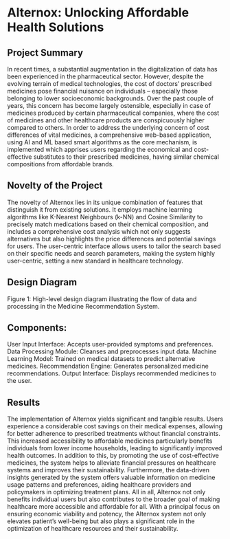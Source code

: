 # Alternox: Unlocking Affordable Health Solutions

## Project Summary
In recent times, a substantial augmentation in the digitalization of data has been experienced in the pharmaceutical sector. However, despite the evolving terrain of medical technologies, the cost of doctors’ prescribed medicines pose financial nuisance on individuals – especially those belonging to lower socioeconomic backgrounds. Over the past couple of years, this concern has become largely ostensible, especially in case of medicines produced by certain pharmaceutical companies, where the cost of medicines and other healthcare products are conspicuously higher compared to others.
In order to address the underlying concern of cost differences of vital medicines, a comprehensive web-based application, using AI and ML based smart algorithms as the core mechanism, is implemented which apprises users regarding the economical and cost-effective substitutes to their prescribed medicines, having similar chemical compositions from affordable brands.

## Novelty of the Project
The novelty of Alternox lies in its unique combination of features that distinguish it from existing solutions. It employs machine learning algorithms like K-Nearest Neighbours (k-NN) and Cosine Similarity to precisely match medications based on their chemical composition, and includes a comprehensive cost analysis which not only suggests alternatives but also highlights the price differences and potential savings for users. The user-centric interface allows users to tailor the search based on their specific needs and search parameters, making the system highly user-centric, setting a new standard in healthcare technology.

## Design Diagram
Figure 1: High-level design diagram illustrating the flow of data and processing in the Medicine Recommendation System.

## Components:
User Input Interface: Accepts user-provided symptoms and preferences.
Data Processing Module: Cleanses and preprocesses input data.
Machine Learning Model: Trained on medical datasets to predict alternative medicines.
Recommendation Engine: Generates personalized medicine recommendations.
Output Interface: Displays recommended medicines to the user.

## Results
The implementation of Alternox yields significant and tangible results. Users experience a considerable cost savings on their medical expenses, allowing for better adherence to prescribed treatments without financial constraints. This increased accessibility to affordable medicines particularly benefits individuals from lower income households, leading to significantly improved health outcomes. In addition to this, by promoting the use of cost-effective medicines, the system helps to alleviate financial pressures on healthcare systems and improves their sustainability. Furthermore, the data-driven insights generated by the system offers valuable information on medicine usage patterns and preferences, aiding healthcare providers and policymakers in optimizing treatment plans.
All in all, Alternox not only benefits individual users but also contributes to the broader goal of making healthcare more accessible and affordable for all. With a principal focus on ensuring economic viability and potency, the Alternox system not only elevates patient’s well-being but also plays a significant role in the optimization of healthcare resources and their sustainability.

